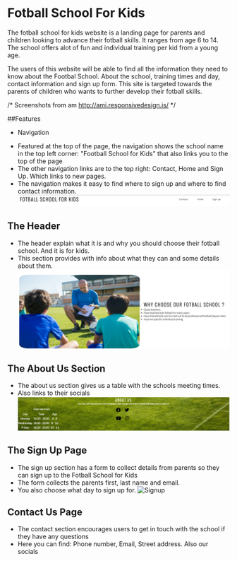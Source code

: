  # Fotball School For Kids 

The fotball school for kids website is a landing page for parents and children looking to advance their fotball skills. It ranges from age 6 to 14. 
The school offers alot of fun and individual training per kid from a young age. 

The users of this website will be able to find all the information they need to know about the Footbal School. About the school, training times and day, contact information and sign up form. 
This site is targeted towards the parents of children who wants to further develop their fotball skills. 

/* Screenshots from am http://ami.responsivedesign.is/ */

##Features

* Navigation
- Featured at the top of the page, the navigation shows the school name in the top left corner: "Football School for Kids" that also links you to the top of the page
- The other navigation links are to the top right: Contact, Home and Sign Up. Which links to new pages. 
- The navigation makes it easy to find where to sign up and where to find contact information. 
![Navigation](./assets/images/headline.PNG)

## The Header

- The header explain what it is and why you should choose their fotball school. And it is for kids.
- This section provides with info about what they can and some details about them.
![Header](./assets/images/why-choose-our-fotball-school.PNG)

## The About Us Section

- The about us section gives us a table with the schools meeting times.
- Also links to their socials 
![AboutUs](./assets/images/about-us.PNG)


## The Sign Up Page

- The sign up section has a form to collect details from parents so they can sign up to the Fotball School for Kids
- The form collects the parents first, last name and email. 
- You also choose what day to sign up for.
![Signup](./assets/images/signup-form.PNG)


## Contact Us Page

- The contact section encourages users to get in touch with the school if they have any questions
- Here you can find: Phone number, Email, Street address. Also our socials




